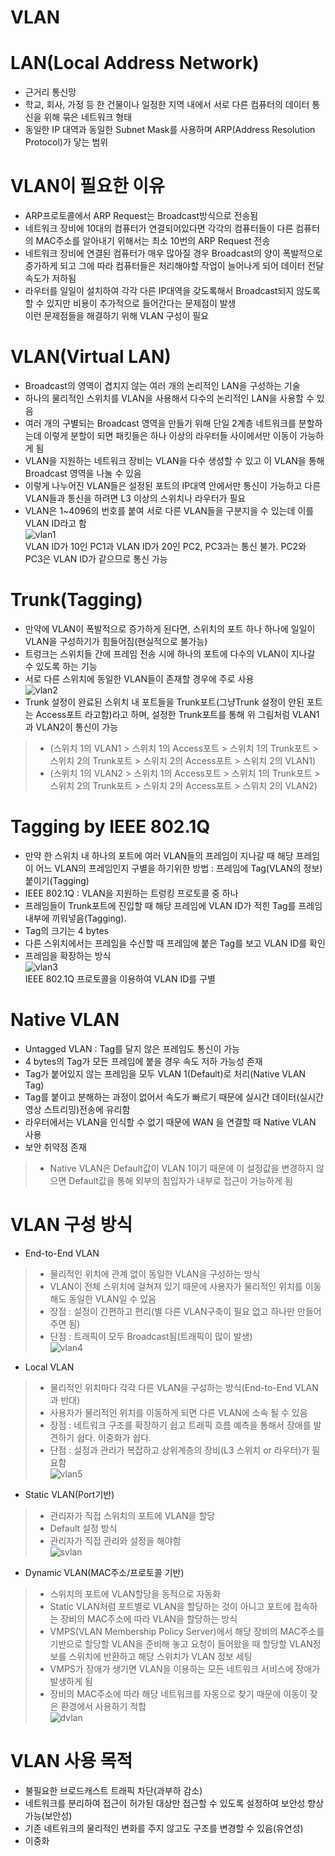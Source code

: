 VLAN
===============================

# LAN(Local Address Network)
* 근거리 통신망
* 학교, 회사, 가정 등 한 건물이나 일정한 지역 내에서 서로 다른 컴퓨터의 데이터 통신을 위해 묶은 네트워크 형태
* 동일한 IP 대역과 동일한 Subnet Mask를 사용하며 ARP(Address Resolution Protocol)가 닿는 범위   

# VLAN이 필요한 이유
* ARP프로토콜에서 ARP Request는 Broadcast방식으로 전송됨
* 네트워크 장비에 10대의 컴퓨터가 연결되어있다면 각각의 컴퓨터들이 다른 컴퓨터의 MAC주소를 알아내기 위해서는 최소 10번의 ARP Request 전송
* 네트워크 장비에 연결된 컴퓨터가 매우 많아질 경우 Broadcast의 양이 폭발적으로 증가하게 되고 그에 따라 컴퓨터들은 처리해야할 작업이 늘어나게 되어 데이터 전달 속도가 저하됨
* 라우터를 일일이 설치하여 각각 다른 IP대역을 갖도록해서 Broadcast되지 않도록 할 수 있지만 비용이 추가적으로 들어간다는 문제점이 발생   
이런 문제점들을 해결하기 위해 VLAN 구성이 필요   

# VLAN(Virtual LAN)
* Broadcast의 영역이 겹치지 않는 여러 개의 논리적인 LAN을 구성하는 기술   
* 하나의 물리적인 스위치를 VLAN을 사용해서 다수의 논리적인 LAN을 사용할 수 있음   
* 여러 개의 구별되는 Broadcast 영역을 만들기 위해 단일 2계층 네트워크를 분할하는데 이렇게 분할이 되면 패킷들은 하나 이상의 라우터들 사이에서만 이동이 가능하게 됨   
* VLAN을 지원하는 네트워크 장비는 VLAN을 다수 생성할 수 있고 이 VLAN을 통해 Broadcast 영역을 나눌 수 있음
* 이렇게 나누어진 VLAN들은 설정된 포트의 IP대역 안에서만 통신이 가능하고 다른 VLAN들과 통신을 하려면 L3 이상의 스위치나 라우터가 필요   
* VLAN은 1~4096의 번호를 붙여 서로 다른 VLAN들을 구분지을 수 있는데 이를 VLAN ID라고 함   
![vlan1](https://user-images.githubusercontent.com/57285121/116118745-98c3c880-a6f8-11eb-8801-822440a141b6.PNG)   
VLAN ID가 10인 PC1과 VLAN ID가 20인 PC2, PC3과는 통신 불가. PC2와 PC3은 VLAN ID가 같으므로 통신 가능   

# Trunk(Tagging)
* 만약에 VLAN이 폭발적으로 증가하게 된다면, 스위치의 포트 하나 하나에 일일이 VLAN을 구성하기가 힘들어짐(현실적으로 불가능)
* 트렁크는 스위치들 간에 프레임 전송 시에 하나의 포트에 다수의 VLAN이 지나갈 수 있도록 하는 기능   
* 서로 다른 스위치에 동일한 VLAN들이 존재할 경우에 주로 사용   
![vlan2](https://user-images.githubusercontent.com/57285121/116121751-e4c43c80-a6fb-11eb-9984-28e828208f60.PNG)   
* Trunk 설정이 완료된 스위치 내 포트들을 Trunk포트(그냥Trunk 설정이 안된 포트는 Access포트 라고함)라고 하며, 설정한 Trunk포트를 통해 위 그림처럼 VLAN1과 VLAN2이 통신이 가능  
> * (스위치 1의 VLAN1 > 스위치 1의 Access포트 > 스위치 1의 Trunk포트 > 스위치 2의 Trunk포트 > 스위치 2의 Access포트 > 스위치 2의 VLAN1)   
> * (스위치 1의 VLAN2 > 스위치 1의 Access포트 > 스위치 1의 Trunk포트 > 스위치 2의 Trunk포트 > 스위치 2의 Access포트 > 스위치 2의 VLAN2)   

# Tagging by IEEE 802.1Q
* 만약 한 스위치 내 하나의 포트에 여러 VLAN들의 프레임이 지나갈 때 해당 프레임이 어느 VLAN의 프레임인지 구별을 하기위한 방법 : 프레임에 Tag(VLAN의 정보)붙이기(Tagging)   
* IEEE 802.1Q : VLAN을 지원하는 트렁킹 프로토콜 중 하나
* 프레임들이 Trunk포트에 진입할 때 해당 프레임에 VLAN ID가 적힌 Tag를 프레임 내부에 끼워넣음(Tagging).   
* Tag의 크기는 4 bytes
* 다른 스위치에서는 프레임을 수신할 때 프레임에 붙은 Tag를 보고 VLAN ID를 확인   
* 프레임을 확장하는 방식   
![vlan3](https://user-images.githubusercontent.com/57285121/116127933-56ec4f80-a703-11eb-9f2a-9980b86e33df.PNG)   
IEEE 802.1Q 프로토콜을 이용하여 VLAN ID를 구별  

# Native VLAN 
* Untagged VLAN : Tag를 달지 않은 프레임도 통신이 가능
* 4 bytes의 Tag가 모든 프레임에 붙을 경우 속도 저하 가능성 존재
* Tag가 붙어있지 않는 프레임을 모두 VLAN 1(Default)로 처리(Native VLAN Tag)
* Tag를 붙이고 분해하는 과정이 없어서 속도가 빠르기 때문에 실시간 데이터(실시간 영상 스트리밍)전송에 유리함
* 라우터에서는 VLAN을 인식할 수 없기 때문에 WAN 을 연결할 때 Native VLAN 사용
* 보안 취약점 존재 
> * Native VLAN은 Default값이 VLAN 1이기 때문에 이 설정값을 변경하지 않으면 Default값을 통해 외부의 침입자가 내부로 접근이 가능하게 됨

# VLAN 구성 방식
* End-to-End VLAN   
> * 물리적인 위치에 관계 없이 동일한 VLAN을 구성하는 방식   
> * VLAN이 전체 스위치에 걸쳐져 있기 때문에 사용자가 물리적인 위치를 이동해도 동일한 VLAN일 수 있음   
> * 장점 : 설정이 간편하고 편리(별 다른 VLAN구축이 필요 없고 하나만 만들어주면 됨)   
> * 단점 : 트래픽이 모두 Broadcast됨(트래픽이 많이 발생)   
![vlan4](https://user-images.githubusercontent.com/57285121/116401848-ac8d3d00-a866-11eb-867f-21f7c479a977.PNG)   

* Local VLAN
> * 물리적인 위치마다 각각 다른 VLAN을 구성하는 방식(End-to-End VLAN과 반대)   
> * 사용자가 물리적인 위치를 이동하게 되면 다른 VLAN에 소속 될 수 있음   
> * 장점 : 네트워크 구조를 확장하기 쉽고 트래픽 흐름 예측을 통해서 장애를 발견하기 쉽다. 이중화가 쉽다.   
> * 단점 : 설정과 관리가 복잡하고 상위계층의 장비(L3 스위치 or 라우터)가 필요함   
![vlan5](https://user-images.githubusercontent.com/57285121/116402525-7c926980-a867-11eb-90b9-a4ae51506a1c.PNG)   

* Static VLAN(Port기반)
> * 관리자가 직접 스위치의 포트에 VLAN을 할당
> * Default 설정 방식   
> * 관리자가 직접 관리와 설정을 해야함  
![svlan](https://user-images.githubusercontent.com/57285121/116406837-10fecb00-a86c-11eb-9bea-9ecc1a4cc4ef.PNG)   
 

* Dynamic VLAN(MAC주소/프로토콜 기반)
> * 스위치의 포트에 VLAN할당을 동적으로 자동화   
> * Static VLAN처럼 포트별로 VLAN을 할당하는 것이 아니고 포트에 접속하는 장비의 MAC주소에 따라 VLAN을 할당하는 방식   
> * VMPS(VLAN Membership Policy Server)에서 해당 장비의 MAC주소를 기반으로 할당할 VLAN을 준비해 놓고 요청이 들어왔을 때 할당할 VLAN정보를 스위치에 반환하고 해당 스위치가 VLAN 정보 세팅  
> * VMPS가 장애가 생기면 VLAN을 이용하는 모든 네트워크 서비스에 장애가 발생하게 됨   
> * 장비의 MAC주소에 따라 해당 네트워크를 자동으로 찾기 때문에 이동이 잦은 환경에서 사용하기 적합    
![dvlan](https://user-images.githubusercontent.com/57285121/116406930-28d64f00-a86c-11eb-86af-a6a4cae1159c.PNG)   

# VLAN 사용 목적
* 불필요한 브로드캐스트 트래픽 차단(과부하 감소)
* 네트워크를 분리하여 접근이 허가된 대상만 접근할 수 있도록 설정하여 보안성 향상 가능(보안성)
* 기존 네트워크의 물리적인 변화를 주지 않고도 구조를 변경할 수 있음(유연성)
* 이중화

